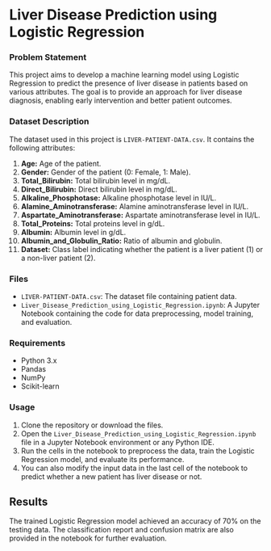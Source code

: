 # Liver Disease Prediction using Logistic Regression

### Problem Statement
This project aims to develop a machine learning model using Logistic Regression to predict the presence of liver disease in patients based on various attributes. The goal is to provide an approach for liver disease diagnosis, enabling early intervention and better patient outcomes.

### Dataset Description
The dataset used in this project is `LIVER-PATIENT-DATA.csv`. It contains the following attributes:
1. **Age:** Age of the patient.
2. **Gender:** Gender of the patient (0: Female, 1: Male).
3. **Total_Bilirubin:** Total bilirubin level in mg/dL.
4. **Direct_Bilirubin:** Direct bilirubin level in mg/dL.
5. **Alkaline_Phosphotase:** Alkaline phosphotase level in IU/L.
6. **Alamine_Aminotransferase:** Alamine aminotransferase level in IU/L.
7. **Aspartate_Aminotransferase:** Aspartate aminotransferase level in IU/L.
8. **Total_Proteins:** Total proteins level in g/dL.
9. **Albumin:** Albumin level in g/dL.
10. **Albumin_and_Globulin_Ratio:** Ratio of albumin and globulin.
11. **Dataset:** Class label indicating whether the patient is a liver patient (1) or a non-liver patient (2).

### Files
- `LIVER-PATIENT-DATA.csv`: The dataset file containing patient data.
- `Liver_Disease_Prediction_using_Logistic_Regression.ipynb`: A Jupyter Notebook containing the code for data preprocessing, model training, and evaluation.

### Requirements
- Python 3.x
- Pandas
- NumPy
- Scikit-learn

### Usage
1. Clone the repository or download the files.
2. Open the `Liver_Disease_Prediction_using_Logistic_Regression.ipynb` file in a Jupyter Notebook environment or any Python IDE.
3. Run the cells in the notebook to preprocess the data, train the Logistic Regression model, and evaluate its performance.
4. You can also modify the input data in the last cell of the notebook to predict whether a new patient has liver disease or not.

## Results
The trained Logistic Regression model achieved an accuracy of 70% on the testing data. The classification report and confusion matrix are also provided in the notebook for further evaluation.
